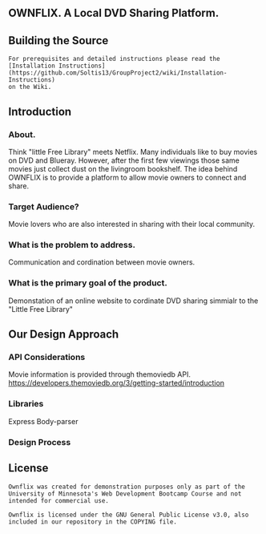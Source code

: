 ## OWNFLIX.  A Local DVD Sharing Platform.  

## Building the Source  

	For prerequisites and detailed instructions please read the
	[Installation Instructions](https://github.com/Soltis13/GroupProject2/wiki/Installation-Instructions)
	on the Wiki.  

## Introduction  

### About.
Think "little Free Library" meets Netflix.  Many individuals like to buy movies on DVD and Blueray. However, after the first few viewings those same movies just collect dust on the livingroom bookshelf. The idea behind OWNFLIX is to provide a platform to allow movie owners to connect and share.

### Target Audience?  
Movie lovers who are also interested in sharing with their local community.

### What is the problem to address.  
Communication and cordination between movie owners.

### What is the primary goal of the product.  
Demonstation of an online website to cordinate DVD sharing simmialr to the "Little Free Library" 

## Our Design Approach  

### API Considerations  
Movie information is provided through themoviedb API.  https://developers.themoviedb.org/3/getting-started/introduction

### Libraries  
Express
Body-parser


### Design Process  

## License  
	Ownflix was created for demonstration purposes only as part of the University of Minnesota's Web Development Bootcamp Course and not intended for commercial use.    

	Ownflix is licensed under the GNU General Public License v3.0, also included in our repository in the COPYING file.  





